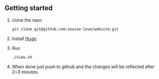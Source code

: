 ## Getting started

1. clone the repo

   ```bash
   git clone git@github.com:sousse-love/website.git
   ```

2. Install [Hugo](https://gohugo.io/getting-started/installing/)

3. Run 

   ```bash
   ./view.sh
   ```

4. When done just push to github and the changes will be reflected after 2~3 minutes.
